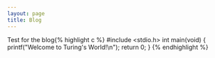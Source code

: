```yaml
---
layout: page
title: Blog
---
```


Test for the blog{% highlight c %}
#include <stdio.h>
int main(void) {
	printf("Welcome to Turing's World!\n");
	return 0;
}
{% endhighlight %}

